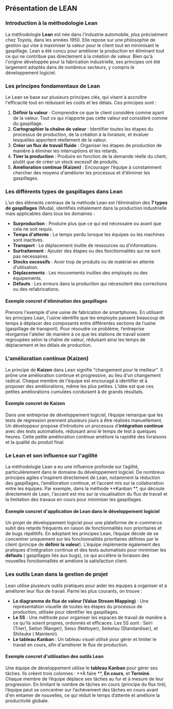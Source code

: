 ## Présentation de LEAN

### Introduction à la méthodologie Lean

La méthodologie **Lean** est née dans l'industrie automobile, plus précisément chez Toyota, dans les années 1950. Elle
repose sur une philosophie de gestion qui vise à maximiser la valeur pour le client tout en minimisant le gaspillage.
Lean a été conçu pour améliorer la production en éliminant tout ce qui ne contribue pas directement à la création de
valeur. Bien qu'à l'origine développée pour la fabrication industrielle, ses principes ont été largement adoptés dans de
nombreux secteurs, y compris le développement logiciel.

### Les principes fondamentaux de Lean

Le Lean se base sur plusieurs principes clés, qui visent à accroître l'efficacité tout en réduisant les coûts et les
délais. Ces principes sont :

1. **Définir la valeur** : Comprendre ce que le client considère comme ayant de la valeur. Tout ce qui n’apporte pas
   cette valeur est considéré comme du gaspillage.
2. **Cartographier la chaîne de valeur** : Identifier toutes les étapes du processus de production, de la création à la
   livraison, et évaluer lesquelles apportent réellement de la valeur.
3. **Créer un flux de travail fluide** : Organiser les étapes de production de manière à éliminer les interruptions et
   les retards.
4. **Tirer la production** : Produire en fonction de la demande réelle du client, plutôt que de créer un stock excessif
   de produits.
5. **Amélioration continue (Kaizen)** : Encourager l’équipe à constamment chercher des moyens d'améliorer les processus
   et d'éliminer les gaspillages.

### Les différents types de gaspillages dans Lean

L’un des éléments centraux de la méthode Lean est l’élimination des **7 types de gaspillages** (Muda), identifiés
initialement dans la production industrielle mais applicables dans tous les domaines :

- **Surproduction** : Produire plus que ce qui est nécessaire ou avant que cela ne soit requis.
- **Temps d'attente** : Le temps perdu lorsque les équipes ou les machines sont inactives.
- **Transport** : Le déplacement inutile de ressources ou d’informations.
- **Surtraitement** : Ajouter des étapes ou des fonctionnalités qui ne sont pas nécessaires.
- **Stocks excessifs** : Avoir trop de produits ou de matériel en attente d’utilisation.
- **Déplacements** : Les mouvements inutiles des employés ou des équipements.
- **Défauts** : Les erreurs dans la production qui nécessitent des corrections ou des refabrications.

#### Exemple concret d'élimination des gaspillages

Prenons l'exemple d'une usine de fabrication de smartphones. En utilisant les principes Lean, l'usine identifie que les
employés passent beaucoup de temps à déplacer des composants entre différentes sections de l’usine (gaspillage de
transport). Pour résoudre ce problème, l’entreprise réorganise l'atelier de manière à ce que les stations de travail
soient regroupées selon la chaîne de valeur, réduisant ainsi les temps de déplacement et les délais de production.

### L'amélioration continue (Kaizen)

Le principe de **Kaizen** dans Lean signifie "changement pour le meilleur". Il prône une amélioration continue et
progressive, au lieu d'un changement radical. Chaque membre de l'équipe est encouragé à identifier et à proposer des
améliorations, même les plus petites. L’idée est que ces petites améliorations cumulées conduisent à de grands
résultats.

#### Exemple concret de Kaizen

Dans une entreprise de développement logiciel, l’équipe remarque que les tests de régression prennent plusieurs jours à
être réalisés manuellement. Un développeur propose d’introduire un processus d’**intégration continue** avec des tests
automatisés, réduisant ainsi le temps de test à quelques heures. Cette petite amélioration continue améliore la rapidité
des livraisons et la qualité du produit final.

### Le Lean et son influence sur l'agilité

La méthodologie Lean a eu une influence profonde sur l’agilité, particulièrement dans le domaine du développement
logiciel. De nombreux principes agiles s’inspirent directement de Lean, notamment la réduction des gaspillages,
l’amélioration continue, et l’accent mis sur la collaboration entre les équipes. Par exemple, dans la méthode **Kanban
**, qui découle directement de Lean, l'accent est mis sur la visualisation du flux de travail et la limitation des
travaux en cours pour minimiser les gaspillages.

#### Exemple concret d'application de Lean dans le développement logiciel

Un projet de développement logiciel pour une plateforme de e-commerce subit des retards fréquents en raison de
fonctionnalités non prioritaires et de bugs répétitifs. En adoptant les principes Lean, l’équipe décide de se concentrer
uniquement sur les fonctionnalités prioritaires définies par le client (principe de **définir la valeur**). L’équipe
implémente également des pratiques d’intégration continue et des tests automatisés pour minimiser les **défauts** (
gaspillages liés aux bugs), ce qui accélère la livraison des nouvelles fonctionnalités et améliore la satisfaction
client.

### Les outils Lean dans la gestion de projet

Lean utilise plusieurs outils pratiques pour aider les équipes à organiser et à améliorer leur flux de travail. Parmi
les plus courants, on trouve :

- **Le diagramme de flux de valeur (Value Stream Mapping)** : Une représentation visuelle de toutes les étapes du
  processus de production, utilisée pour identifier les gaspillages.
- **Le 5S** : Une méthode pour organiser les espaces de travail de manière à ce qu'ils soient propres, ordonnés et
  efficaces. Les 5S sont : Seiri (Trier), Seiton (Ranger), Seiso (Nettoyer), Seiketsu (Standardiser), et Shitsuke (
  Maintenir).
- **Le tableau Kanban** : Un tableau visuel utilisé pour gérer et limiter le travail en cours, afin d'améliorer le flux
  de production.

#### Exemple concret d'utilisation des outils Lean

Une équipe de développement utilise le **tableau Kanban** pour gérer ses tâches. Ils créent trois colonnes : **À faire
**, **En cours**, et **Terminé**. Chaque membre de l’équipe déplace ses tâches au fur et à mesure de leur progression.
En limitant le nombre de tâches en cours (principe du flux tiré), l’équipe peut se concentrer sur l’achèvement des
tâches en cours avant d'en entamer de nouvelles, ce qui réduit le temps d’attente et améliore la productivité globale.
